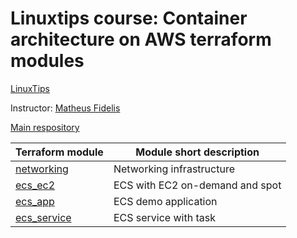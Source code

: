 # Linuxtips course: Container architecture on AWS terraform modules

[LinuxTips](https://linuxtips.io/treinamento/arquitetura-de-containers-na-aws/)

Instructor: [Matheus Fidelis](https://linktr.ee/fidelissauro)

[Main respository](https://github.com/ssorato/linuxtips-aws-container-architecture)

| Terraform module                                                                                    | Module short description        |
|-----------------------------------------------------------------------------------------------------|---------------------------------|
| [networking](https://github.com/ssorato/linuxtips-aws-container-architecture-tf-modules/blob/day1)  | Networking infrastructure       |
| [ecs_ec2](https://github.com/ssorato/linuxtips-aws-container-architecture-tf-modules/blob/day2)     | ECS with EC2 on-demand and spot |
| [ecs_app](https://github.com/ssorato/linuxtips-aws-container-architecture-tf-modules/blob/day3)     | ECS demo application            |
| [ecs_service](https://github.com/ssorato/linuxtips-aws-container-architecture-tf-modules/blob/day3) | ECS service with task           |
